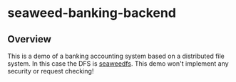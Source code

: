 seaweed-banking-backend
=======================

## Overview
This is a demo of a banking accounting system based on a distributed file system. In this case the DFS is [seaweedfs](://github.com/chrislusf/seaweedfs). This demo won't implement any security or request checking!
